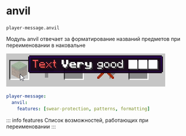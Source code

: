 # anvil
`player-message.anvil`

Модуль anvil отвечает за форматирование названий предметов при переименовании в наковальне

![anvil](anvil.png)

```yaml
player-message:
  anvil:
    features: [swear-protection, patterns, formatting]
```

::: info features
Список возможностей, работающих при переименовании
:::

